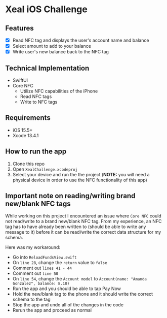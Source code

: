 # Xeal iOS Challenge

## Features
- [x] Read NFC tag and displays the user's account name and balance
- [x] Select amount to add to your balance
- [x] Write user's new balance back to the NFC tag

## Technical Implementation
- SwiftUI
- Core NFC
  - Utilize NFC capabilities of the iPhone
  - Read NFC tags
  - Write to NFC tags

## Requirements
- iOS 15.5+
- Xcode 13.4.1

## How to run the app
1. Clone this repo
2. Open `XealChallenge.xcodeproj`
3. Select your device and run the the project (**NOTE:** you will need a physical device in order to use the NFC functionality of this app)

## Important note on reading/writing brand new/blank NFC tags
While working on this project I encountered an issue where `Core NFC` could not read/write to a brand new/blank NFC tag. From my experience, an NFC tag has to have already been written to (should be able to write any message to it) before it can be read/write the correct data structure for my schema.

Here was my workaround:
- Go into `ReloadFundsView.swift`
- On `line 28`, change the `return` value to `false`
- Comment out `lines 41 - 44`
- Comment out `line 50`
- On `line 54`, change the `Account model` to  `Account(name: "Amanda Gonzalez", balance: 8.10)`
- Run the app and you should be able to tap Pay Now
- Hold the new/blank tag to the phone and it should write the correct schema to the tag
- Stop the app and undo all of the changes in the code
- Rerun the app and proceed as normal


